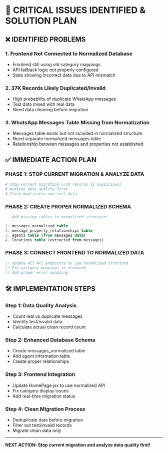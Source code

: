 # 🚨 CRITICAL ISSUES IDENTIFIED & SOLUTION PLAN

## ❌ IDENTIFIED PROBLEMS

### 1. **Frontend Not Connected to Normalized Database**
- Frontend still using old category mappings
- API fallback logic not properly configured
- Stats showing incorrect data due to API mismatch

### 2. **37K Records Likely Duplicated/Invalid**
- High probability of duplicate WhatsApp messages
- Test data mixed with real data
- Need data cleaning before migration

### 3. **WhatsApp Messages Table Missing from Normalization**
- Messages table exists but not included in normalized structure
- Need separate normalized messages table
- Relationship between messages and properties not established

## ✅ IMMEDIATE ACTION PLAN

### PHASE 1: STOP CURRENT MIGRATION & ANALYZE DATA
```bash
# Stop current migration (37K records is suspicious)
# Analyze data quality first
# Clean duplicates and test data
```

### PHASE 2: CREATE PROPER NORMALIZED SCHEMA
```sql
-- Add missing tables to normalized structure:

1. messages_normalized table
2. message_property_relationships table  
3. agents table (from messages data)
4. locations table (extracted from messages)
```

### PHASE 3: CONNECT FRONTEND TO NORMALIZED DATA
```javascript
// Update all API endpoints to use normalized structure
// Fix category mappings in frontend
// Add proper error handling
```

## 🛠️ IMPLEMENTATION STEPS

### Step 1: Data Quality Analysis
- Count real vs duplicate messages
- Identify test/invalid data
- Calculate actual clean record count

### Step 2: Enhanced Database Schema
- Create messages_normalized table
- Add agent information table
- Create proper relationships

### Step 3: Frontend Integration
- Update HomePage.jsx to use normalized API
- Fix category display issues
- Add real-time migration status

### Step 4: Clean Migration Process
- Deduplicate data before migration
- Filter out test/invalid records
- Migrate clean data only

---

**NEXT ACTION: Stop current migration and analyze data quality first!**
